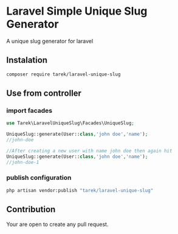 # Laravel Simple Unique Slug Generator
A unique slug generator for laravel

## Instalation
```sh
composer require tarek/laravel-unique-slug
```

## Use from controller

### import facades
```php
use Tarek\LaravelUniqueSlug\Facades\UniqueSlug;
```

```php
UniqueSlug::generate(User::class,'john doe','name');
//john-doe

//After creating a new user with name john doe then again hit
UniqueSlug::generate(User::class,'john doe','name');
//john-doe-1
```


### publish configuration
```sh
php artisan vendor:publish "tarek/laravel-unique-slug"
```
## Contribution
Your are open to create any pull request.
